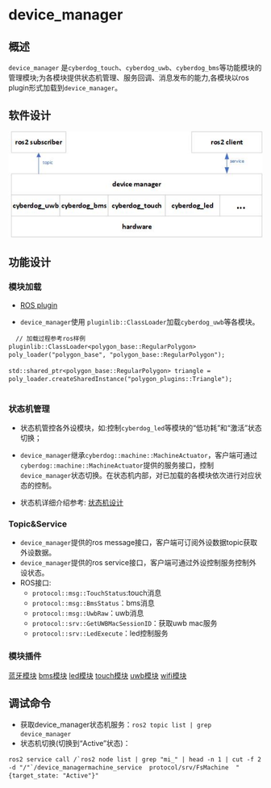 # device_manager

##  概述

``device_manager`` 是``cyberdog_touch``、``cyberdog_uwb``、``cyberdog_bms``等功能模块的管理模块;为各模块提供状态机管理、服务回调、消息发布的能力,各模块以ros plugin形式加载到``device_manager``。

##  软件设计

<center>

 ![avatar](./image/device_manager/device_manager.png)

</center>

##  功能设计
### 模块加载
- [ROS plugin](https://github.com/ros2/ros2_documentation/blob/galactic/source/Tutorials/Beginner-Client-Libraries/Pluginlib.rst)

- ``device_manager``使用 ``pluginlib::ClassLoader``加载``cyberdog_uwb``等各模块。
```
  // 加载过程参考ros样例
pluginlib::ClassLoader<polygon_base::RegularPolygon> poly_loader("polygon_base", "polygon_base::RegularPolygon");

std::shared_ptr<polygon_base::RegularPolygon> triangle = poly_loader.createSharedInstance("polygon_plugins::Triangle");
    
```

### 状态机管理
- 状态机管控各外设模块，如:控制``cyberdog_led``等模块的“低功耗”和“激活”状态切换；

- ``device_manager``继承``cyberdog::machine::MachineActuator``，客户端可通过``cyberdog::machine::MachineActuator``提供的服务接口，控制``device_manager``状态切换。在状态机内部，对已加载的各模块依次进行对应状态的控制。

- 状态机详细介绍参考: [状态机设计](/cn/cyberdog_machine_cn.md)

### Topic&Service

- ``device_manager``提供的ros message接口，客户端可订阅外设数据topic获取外设数据。
- ``device_manager``提供的ros service接口，客户端可通过外设控制服务控制外设状态。
- ROS接口: 
  - ``protocol::msg::TouchStatus``:touch消息
  - ``protocol::msg::BmsStatus``：bms消息
  - ``protocol::msg::UwbRaw``：uwb消息
  - ``protocol::srv::GetUWBMacSessionID``：获取uwb mac服务
  - ``protocol::srv::LedExecute``：led控制服务

### 模块插件
[蓝牙模块](/cn/cyberdog_bluetooth_cn.md)
[bms模块](/cn/cyberdog_bms_cn.md)
[led模块](/cn/cyberdog_led_cn.md)
[touch模块](/cn/cyberdog_touch_cn.md)
[uwb模块](/cn/cyberdog_uwb_cn.md)
[wifi模块](/cn/cyberdog_wifi_cn.md)

## 调试命令
  - 获取device_manager状态机服务：``ros2 topic list | grep device_manager``
  - 状态机切换(切换到“Active”状态)： 
```
ros2 service call /`ros2 node list | grep "mi_" | head -n 1 | cut -f 2 -d "/"`/device_managermachine_service  protocol/srv/FsMachine  "{target_state: "Active"}"
```
